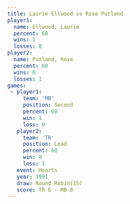 ```yaml
---
title: Laurie Ellwood vs Rose Putland
player1:               
  name: Ellwood, Laurie
  percent: 60          
  wins: 1              
  losses: 0            
player2:               
  name: Putland, Rose  
  percent: 60          
  wins: 0              
  losses: 1            
games:
 - player1:          
     team: 'MB'      
     position: Second
     percent: 60     
     win: 1          
     loss: 0         
   player2:        
     team: 'TR'    
     position: Lead
     percent: 60   
     win: 0        
     loss: 1       
   event: Hearts        
   year: 1991           
   draw: Round Robin(15)
   score: TR 6 - MB 8   
---
```

